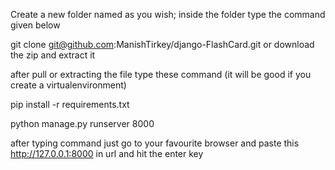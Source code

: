 Create a new folder named as you wish; inside the folder type the command given below

git clone git@github.com:ManishTirkey/django-FlashCard.git or download the zip and extract it

after pull or extracting the file type these command (it will be good if you create a virtualenvironment)

pip install -r requirements.txt

python manage.py runserver 8000

after typing command just go to your favourite browser and paste this http://127.0.0.1:8000 in url and hit the enter key
